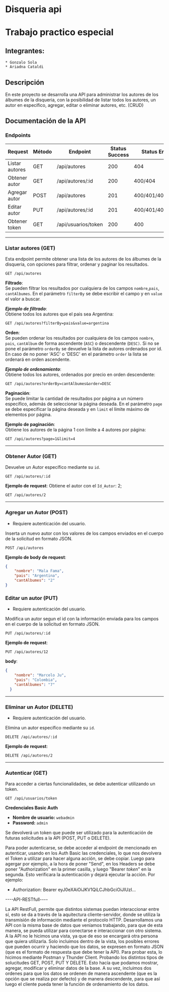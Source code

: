 # Disqueria api

# Trabajo practico especial

## Integrantes:
    * Gonzalo Sola
    * Ariadna Cataldi

## Descripción

En este proyecto se desarrolla una API para administrar los autores de los álbumes de la disqueria, con la posibilidad de listar todos los autores, un autor en específico, agregar, editar o eliminar autores, etc. (CRUD)



## Documentación de la API

### Endpoints 
|       Request         | Método |      Endpoint        | Status Success |  Status Error    |
|-----------------------|--------|----------------------|----------------|------------------|
| Listar autores        |  GET   | /api/autores         |       200      |  404             |
| Obtener autor         |  GET   | /api/autores/:id     |       200      |  400/404         |
| Agregar autor         |  POST  | /api/autores         |       201      |  400/401/404/500 |
| Editar autor          |  PUT   | /api/autores/:id     |       201      |  400/401/404     |
| Obtener token         |  GET   | /api/usuarios/token  |       200      |  400             |

---

### Listar autores (GET)

Esta endpoint permite obtener una lista de los autores de los álbumes de la disqueria, con opciones para filtrar, ordenar y paginar los resultados.

```http
GET /api/autores
```

**Filtrado**:  
Se pueden filtrar los resultados por cualquiera de los campos `nombre`,`pais`, `cantAlbumes`. En el parámetro `filterBy` se debe escribir el campo y en `value` el valor a buscar.

***Ejemplo de filtrado***:  
Obtiene todos los autores que el pais sea Argentina:
```http
GET /api/autores?filterBy=pais&value=argentina
 ```

**Orden**:  
Se pueden ordenar los resultados por cualquiera de los campos `nombre`, `pais`, `cantAlbum` de forma ascendente (`ASC`) o descendente (`DESC)`. Si no se pone el parámetro `orderBy` se devuelve la lista de autores ordenados por id. En caso de no poner 'ASC' o 'DESC' en el parámetro `order` la lista se ordenará en orden ascendente. 
  
***Ejemplo de ordenamiento***:  
Obtiene todos los autores, ordenados por precio en orden descendente:
  ```http
  GET /api/autores?orderBy=cantAlbumes&order=DESC
  ```


**Paginación**:  
Se puede limitar la cantidad de resultados por página a un número específico, además de seleccionar la página deseada. En el parámetro `page` se debe especificar la página deseada y en `limit` el límite máximo de elementos por página.

**Ejemplo de paginación**:  
Obtiene los autores de la página 1 con límite a 4 autores por página:
```http
GET /api/autores?page=1&limit=4
```

---

### Obtener Autor (GET)

Devuelve un Autor específico mediante su `id`.

```http
GET /api/autores/:id
```
**Ejemplo de request**:
Obtiene el autor con el `Id_Autor`: 2;
```http
GET /api/autores/2
```

---

### Agregar un Autor (POST)

* Requiere autenticación del usuario.

Inserta un nuevo autor con los valores de los campos enviados en el cuerpo de la solicitud en formato JSON. 

```http
POST /api/autores
```

**Ejemplo de body de request**:


```json
{
    "nombre": "Mala Fama",
    "pais": "Argentina",
    "cantAlbumes": "2"
}
```


### Editar un autor (PUT)
* Requiere autenticación del usuario.

Modifica un autor segun el id con la información enviada para los campos en el cuerpo de la solicitud en formato JSON.
```http
PUT /api/autores/:id
```

**Ejemplo de request**:
```http
PUT /api/autores/12
```
**body**:
```json
{
    "nombre": "Marcelo Ju",
    "pais": "Colombia",
    "cantAlbumes": "7"
  }
```

---

### Eliminar un Autor (DELETE)
* Requiere autenticación del usuario.

Elimina un autor específico mediante su `id`.
```http
DELETE /api/autores/:id
```

**Ejemplo de request**:
```http
DELETE /api/autores/2
```

---

### Autenticar (GET)

Para acceder a ciertas funcionalidades, se debe autenticar utilizando un token.
```http
GET /api/usuarios/token
```

**Credenciales Basic Auth**

- **Nombre de usuario:** `webadmin`
- **Password:** `admin`

Se devolverá un token que puede ser utilizado para la autenticación de futuras solicitudes a la API (POST, PUT o DELETE).

Para poder autenticarse, se debe acceder al endpoint de mencionado en autenticar, usando en los Auth Basic las credenciales, lo que nos devolvera el Token a utilizar para hacer alguna acción, se debe copiar.
Luego para agergar por ejemplo, a la hora de poner "Send", en los Headers se debe poner "Authorization" en la primer casilla, y luego "Bearer *token*" en la segunda. Esto verificara la autenticación y dejará ejecutar la acción.
Por ejemplo:

* Authorization: Bearer eyJ0eXAiOiJKV1QiLCJhbGciOiJIUzI...



----API-RESTfull----

La API RestFull, permite que distintos sistemas puedan interaccionar entre sí, esto se da a través de la aquitectura cliente-servidor, donde se utiliza la transmisión de información mediante el protocolo HTTP. 
Desarrollamos una API con la misma base de datos que veníamos trabajando, para que de esta manera, se pueda utilizar para conectarse e interaccionar con otro sistema. 
A la API no le hicimos una vista, ya que de eso se encargará otra persona que quiera utilizarla. Solo incluimos dentro de la vista, los posibles errores que pueden ocurrir y haciendo que los datos, se expresen en formato JSON (que es el formato de respuesta que debe tener la API). 
Para probar esta, lo hicimos mediante Postman y Thunder Client. Probando los distintos tipos de solucitudes GET, POST, PUT Y DELETE. Esto hacía que podamos mostrar, agregar, modificar y eliminar datos de la base.
A su vez, incluimos dos ordenes para que los datos se ordenen de manera ascendente (que es la opción que se realiza por defecto) y de manera descendente, para que así luego el cliente pueda tener la función de ordenamiento de los datos. 




